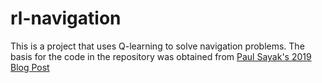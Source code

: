 # rl-navigation

This is a project that uses Q-learning to solve navigation problems. The basis for the code in the repository was obtained from [Paul Sayak's 2019 Blog Post](https://blog.floydhub.com/an-introduction-to-q-learning-reinforcement-learning/)

